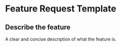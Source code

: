 # Feature Request Template

## Describe the feature
A clear and concise description of what the feature is.
